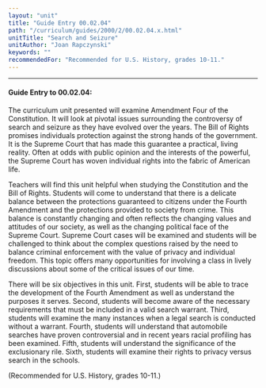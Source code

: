```yaml
---
layout: "unit"
title: "Guide Entry 00.02.04"
path: "/curriculum/guides/2000/2/00.02.04.x.html"
unitTitle: "Search and Seizure"
unitAuthor: "Joan Rapczynski"
keywords: ""
recommendedFor: "Recommended for U.S. History, grades 10-11."
---
```

<body>
<hr/>
<h4>
Guide Entry to 00.02.04:
</h4>
The curriculum unit presented will examine Amendment Four of the Constitution. It will look at pivotal issues surrounding the controversy of search and seizure as they have evolved over the years. The Bill of Rights promises individuals protection against the strong hands of the government. It is the Supreme Court that has made this guarantee a practical, living reality. Often at odds with public opinion and the interests of the powerful, the Supreme Court has woven individual rights into the fabric of American life.
<p>
Teachers will find this unit helpful when studying the Constitution and the Bill of Rights. Students will come to understand that there is a delicate balance between the protections guaranteed to citizens under the Fourth Amendment and the protections provided to society from crime. This balance is constantly changing and often reflects the changing values and attitudes of our society, as well as the changing political face of the Supreme Court. Supreme Court cases will be examined and students will be challenged to think about the complex questions raised by the need to balance criminal enforcement with the value of privacy and individual freedom. This topic offers many opportunities for involving a class in lively discussions about some of the critical issues of our time.
</p>
<p>
There will be six objectives in this unit. First, students will be able to trace the development of the Fourth Amendment as well as understand the purposes it serves. Second, students will become aware of the necessary requirements that must be included in a valid search warrant. Third, students will examine the many instances when a legal search is conducted without a warrant. Fourth, students will understand that automobile searches have proven controversial and in recent years racial profiling has been examined. Fifth, students will understand the significance of the exclusionary rile. Sixth, students will examine their rights to privacy versus search in the schools.
</p>
<p>
(Recommended for U.S. History, grades 10-11.)
</p>
</body>